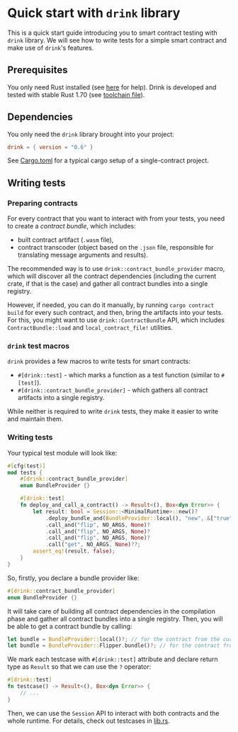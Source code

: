 # Quick start with `drink` library

This is a quick start guide introducing you to smart contract testing with `drink` library.
We will see how to write tests for a simple smart contract and make use of `drink`'s features.

## Prerequisites

You only need Rust installed (see [here](https://www.rust-lang.org/tools/install) for help).
Drink is developed and tested with stable Rust 1.70 (see [toolchain file](../../rust-toolchain.toml)).

## Dependencies

You only need the `drink` library brought into your project:
```toml
drink = { version = "0.6" }
```

See [Cargo.toml](Cargo.toml) for a typical cargo setup of a single-contract project.

## Writing tests

### Preparing contracts

For every contract that you want to interact with from your tests, you need to create a _contract bundle_, which includes:
 - built contract artifact (`.wasm` file),
 - contract transcoder (object based on the `.json` file, responsible for translating message arguments and results).

The recommended way is to use `drink::contract_bundle_provider` macro, which will discover all the contract dependencies (including the current crate, if that is the case) and gather all contract bundles into a single registry.

However, if needed, you can do it manually, by running `cargo contract build` for every such contract, and then, bring the artifacts into your tests.
For this, you might want to use `drink::ContractBundle` API, which includes `ContractBundle::load` and `local_contract_file!` utilities.

### `drink` test macros

`drink` provides a few macros to write tests for smart contracts:
 - `#[drink::test]` - which marks a function as a test function (similar to `#[test]`).
 - `#[drink::contract_bundle_provider]` - which gathers all contract artifacts into a single registry.

While neither is required to write `drink` tests, they make it easier to write and maintain them.

### Writing tests

Your typical test module will look like:
```rust
#[cfg(test)]
mod tests {
    #[drink::contract_bundle_provider]
    enum BundleProvider {}

    #[drink::test]
    fn deploy_and_call_a_contract() -> Result<(), Box<dyn Error>> {
        let result: bool = Session::<MinimalRuntime>::new()?
            .deploy_bundle_and(BundleProvider::local(), "new", &["true"], vec![], None)?
            .call_and("flip", NO_ARGS, None)?
            .call_and("flip", NO_ARGS, None)?
            .call_and("flip", NO_ARGS, None)?
            .call("get", NO_ARGS, None)??;
        assert_eq!(result, false);
    }
}
```

So, firstly, you declare a bundle provider like:
```rust
#[drink::contract_bundle_provider]
enum BundleProvider {}
```

It will take care of building all contract dependencies in the compilation phase and gather all contract bundles into a single registry.
Then, you will be able to get a contract bundle by calling:
```rust
let bundle = BundleProvider::local()?; // for the contract from the current crate
let bundle = BundleProvider::Flipper.bundle()?; // for the contract from the `flipper` crate
```

We mark each testcase with `#[drink::test]` attribute and declare return type as `Result` so that we can use the `?` operator:
```rust
#[drink::test]
fn testcase() -> Result<(), Box<dyn Error>> {
    // ...
}
```

Then, we can use the `Session` API to interact with both contracts and the whole runtime.
For details, check out testcases in [lib.rs](lib.rs).
